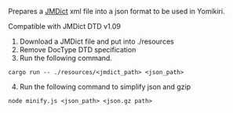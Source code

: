 Prepares a [JMDict](https://www.edrdg.org/jmdict/j_jmdict.html) xml file into a json format to be used in Yomikiri.

Compatible with JMDict DTD v1.09


1. Download a JMDict file and put into ./resources
2. Remove DocType DTD specification
3. Run the following command.
```shell
cargo run -- ./resources/<jmdict_path> <json_path>
```
4. Run the following command to simplify json and gzip
```shell
node minify.js <json_path> <json.gz path>
```